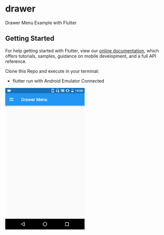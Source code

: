 # drawer

Drawer Menu Example with Flutter


## Getting Started

For help getting started with Flutter, view our
[online documentation](https://flutter.dev/docs), which offers tutorials,
samples, guidance on mobile development, and a full API reference.


Clone this Repo and execute in your terminal: 
  - flutter run 
with Android Emulator Connected


![Drawer Menu](https://github.com/Aleydon/Drawer-Menu-Flutter/blob/b3cf4bc22d4a14bf6d908d4cd5f003bb2661e9a5/drawer.gif)




